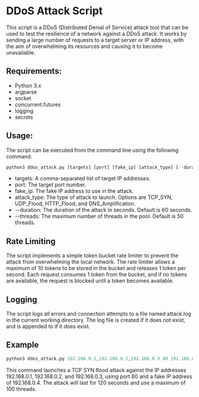 # DDoS Attack Script

This script is a DDoS (Distributed Denial of Service) attack tool that can be used to test the resilience of a network against a DDoS attack. It works by sending a large number of requests to a target server or IP address, with the aim of overwhelming its resources and causing it to become unavailable.

## Requirements:
- Python 3.x
- argparse
- socket
- concurrent.futures
- logging
- secrets
## Usage:
The script can be executed from the command line using the following command:
```python
python3 ddos_attack.py [targets] [port] [fake_ip] [attack_type] [--duration] [--threads]
```
- targets: A comma-separated list of target IP addresses.
- port: The target port number.
- fake_ip: The fake IP address to use in the attack.
- attack_type: The type of attack to launch. Options are TCP_SYN, UDP_Flood, HTTP_Flood, and DNS_Amplification.
- --duration: The duration of the attack in seconds. Default is 60 seconds.
- --threads: The maximum number of threads in the pool. Default is 50 threads.
## Rate Limiting
The script implements a simple token bucket rate limiter to prevent the attack from overwhelming the local network. The rate limiter allows a maximum of 10 tokens to be stored in the bucket and releases 1 token per second. Each request consumes 1 token from the bucket, and if no tokens are available, the request is blocked until a token becomes available.

## Logging
The script logs all errors and connection attempts to a file named attack.log in the current working directory. The log file is created if it does not exist, and is appended to if it does exist.

## Example
```python
python3 ddos_attack.py 192.168.0.1,192.168.0.2,192.168.0.3 80 192.168.0.4 TCP_SYN --duration 120 --threads 100
```
This command launches a TCP SYN flood attack against the IP addresses 192.168.0.1, 192.168.0.2, and 192.168.0.3, using port 80 and a fake IP address of 192.168.0.4. The attack will last for 120 seconds and use a maximum of 100 threads.
